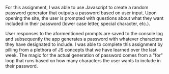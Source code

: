 For this assignment, I was able to use Javascript to create a random password generator that outputs a password based on user input. Upon opening the site, the user is prompted with questions about what they want included in their password (lower case letter, special character, etc.). 

User responses to the aformentioned prompts are saved to the console log and subsequently the app generates a password with whatever characters they have designated to include. I was able to complete this assignment by pilling from a plethora of JS concepts that we have learned over the last week. The magic for the actual generation of password comes from a "for" loop that runs based on how many characters the user wants to include in their password. 